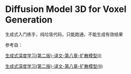 # Diffusion Model 3D for Voxel Generation

生成式入门练手，纯垃圾代码，只能跑通，不能生成有效结果

参考自：

[生成式深度学习(第二版)-译文-第八章-扩散模型(I)](https://blog.csdn.net/GarryWang1248/article/details/134336032)

[生成式深度学习(第二版)-译文-第八章-扩散模型(II)](https://blog.csdn.net/GarryWang1248/article/details/134357093)
